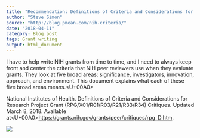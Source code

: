 ```yaml
---
title: "Recommendation: Definitions of Criteria and Considerations for Research Project Grant Critiques"
author: "Steve Simon"
source: "http://blog.pmean.com/nih-criteria/"
date: "2018-04-11"
category: Blog post
tags: Grant writing
output: html_document
---
```


I have to help write NIH grants from time to time, and I need to always
keep front and center the criteria that NIH peer reviewers use when they
evaluate grants. They look at five broad areas: significance,
investigators, innovation, approach, and environment. This document
explains what each of these five broad areas means.<U+00A0>

<!---More--->

National Institutes of Health. Definitions of Criteria and
Considerations for Research Project Grant (RPG/X01/R01/R03/R21/R33/R34)
Critiques. Updated March 8, 2018. Available
at<U+00A0><https://grants.nih.gov/grants/peer/critiques/rpg_D.htm>.

![](../../../web/images/nih-criteria01.png)




